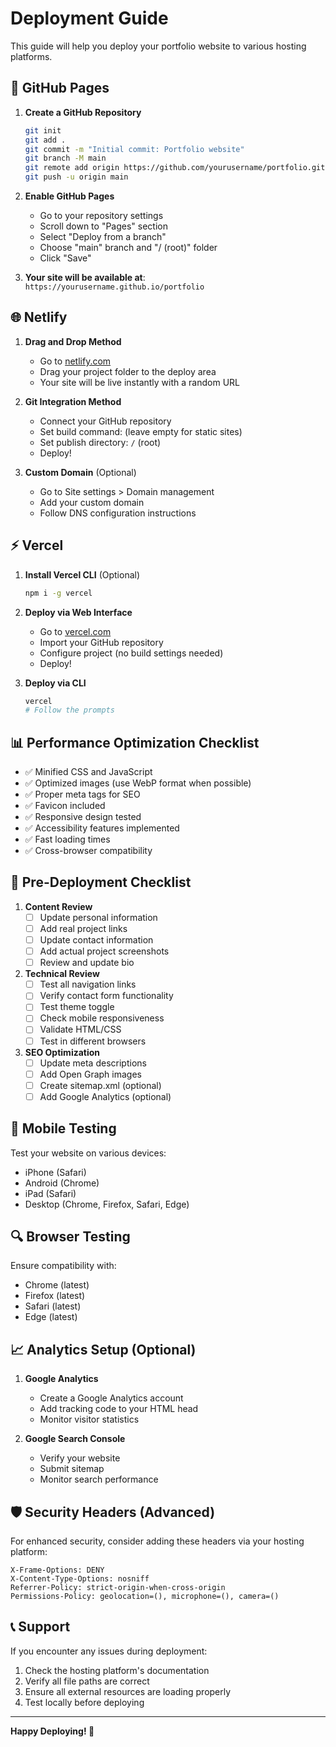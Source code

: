 # Deployment Guide

This guide will help you deploy your portfolio website to various hosting platforms.

## 🚀 GitHub Pages

1. **Create a GitHub Repository**
   ```bash
   git init
   git add .
   git commit -m "Initial commit: Portfolio website"
   git branch -M main
   git remote add origin https://github.com/yourusername/portfolio.git
   git push -u origin main
   ```

2. **Enable GitHub Pages**
   - Go to your repository settings
   - Scroll down to "Pages" section
   - Select "Deploy from a branch"
   - Choose "main" branch and "/ (root)" folder
   - Click "Save"

3. **Your site will be available at**: `https://yourusername.github.io/portfolio`

## 🌐 Netlify

1. **Drag and Drop Method**
   - Go to [netlify.com](https://netlify.com)
   - Drag your project folder to the deploy area
   - Your site will be live instantly with a random URL

2. **Git Integration Method**
   - Connect your GitHub repository
   - Set build command: (leave empty for static sites)
   - Set publish directory: `/` (root)
   - Deploy!

3. **Custom Domain** (Optional)
   - Go to Site settings > Domain management
   - Add your custom domain
   - Follow DNS configuration instructions

## ⚡ Vercel

1. **Install Vercel CLI** (Optional)
   ```bash
   npm i -g vercel
   ```

2. **Deploy via Web Interface**
   - Go to [vercel.com](https://vercel.com)
   - Import your GitHub repository
   - Configure project (no build settings needed)
   - Deploy!

3. **Deploy via CLI**
   ```bash
   vercel
   # Follow the prompts
   ```

## 📊 Performance Optimization Checklist

- ✅ Minified CSS and JavaScript
- ✅ Optimized images (use WebP format when possible)
- ✅ Proper meta tags for SEO
- ✅ Favicon included
- ✅ Responsive design tested
- ✅ Accessibility features implemented
- ✅ Fast loading times
- ✅ Cross-browser compatibility

## 🔧 Pre-Deployment Checklist

1. **Content Review**
   - [ ] Update personal information
   - [ ] Add real project links
   - [ ] Update contact information
   - [ ] Add actual project screenshots
   - [ ] Review and update bio

2. **Technical Review**
   - [ ] Test all navigation links
   - [ ] Verify contact form functionality
   - [ ] Test theme toggle
   - [ ] Check mobile responsiveness
   - [ ] Validate HTML/CSS
   - [ ] Test in different browsers

3. **SEO Optimization**
   - [ ] Update meta descriptions
   - [ ] Add Open Graph images
   - [ ] Create sitemap.xml (optional)
   - [ ] Add Google Analytics (optional)

## 📱 Mobile Testing

Test your website on various devices:
- iPhone (Safari)
- Android (Chrome)
- iPad (Safari)
- Desktop (Chrome, Firefox, Safari, Edge)

## 🔍 Browser Testing

Ensure compatibility with:
- Chrome (latest)
- Firefox (latest)
- Safari (latest)
- Edge (latest)

## 📈 Analytics Setup (Optional)

1. **Google Analytics**
   - Create a Google Analytics account
   - Add tracking code to your HTML head
   - Monitor visitor statistics

2. **Google Search Console**
   - Verify your website
   - Submit sitemap
   - Monitor search performance

## 🛡️ Security Headers (Advanced)

For enhanced security, consider adding these headers via your hosting platform:

```
X-Frame-Options: DENY
X-Content-Type-Options: nosniff
Referrer-Policy: strict-origin-when-cross-origin
Permissions-Policy: geolocation=(), microphone=(), camera=()
```

## 📞 Support

If you encounter any issues during deployment:
1. Check the hosting platform's documentation
2. Verify all file paths are correct
3. Ensure all external resources are loading properly
4. Test locally before deploying

---

**Happy Deploying! 🚀**
